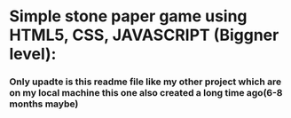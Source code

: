 # Simple stone paper game using HTML5, CSS, JAVASCRIPT (Biggner level):
### Only upadte is this readme file  like my other project which are on my local machine this one also created a long time ago(6-8 months maybe)
